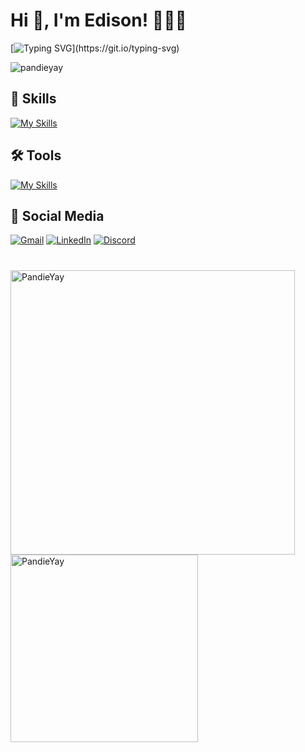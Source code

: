 <!--
**PandieYay/PandieYay** is a ✨ _special_ ✨ repository because its `README.md` (this file) appears on your GitHub profile.

Here are some ideas to get you started:

- 🔭 I’m currently working on ...
- 🌱 I’m currently learning ...
- 👯 I’m looking to collaborate on ...
- 🤔 I’m looking for help with ...
- 💬 Ask me about ...
- 📫 How to reach me: ...
- 😄 Pronouns: ...
- ⚡ Fun fact: ...
-->

# Hi 👋, I'm Edison! 🐼🐼🐼
[![Typing SVG](https://readme-typing-svg.herokuapp.com?font=Fira+Code&pause=1000&random=false&width=435&lines=Pandas+are+love%2C+Pandas+are+life.)](https://git.io/typing-svg)
<p align="left"> <img src="https://komarev.com/ghpvc/?username=pandieyay&label=Profile%20views&color=0e75b6&style=flat" alt="pandieyay" /> </p>

## 🚀 Skills
[![My Skills](https://skillicons.dev/icons?i=c,cpp,js,typescript,html,css,react,angular,nextjs,nodejs,nestjs,firebase,graphql,mysql,postgres,sqlite,mongodb,ruby,rails,tailwind,sass)](https://skillicons.dev)

## 🛠️ Tools
[![My Skills](https://skillicons.dev/icons?i=git,linux,vscode,github,figma,docker,nginx,arduino)](https://skillicons.dev)

## 🐼 Social Media
[![Gmail](https://img.shields.io/badge/Gmail-D14836?style=for-the-badge&logo=gmail&logoColor=white)](mailto:edisonlim@gmail.com)
[![LinkedIn](https://img.shields.io/badge/LinkedIn-0077B5?style=for-the-badge&logo=linkedin&logoColor=white)](https://www.linkedin.com/in/edison-l/)
[![Discord](https://img.shields.io/badge/Discord-%235865F2.svg?style=for-the-badge&logo=discord&logoColor=white)](https://discord.com/users/335212805227544577)

#
<p>
  <img src="https://github-readme-stats.vercel.app/api?username=PandieYay&count_private=true&show_icons=true&hide=issues&hide_border=true&theme=tokyonight" width="455px" alt="PandieYay" />
  <img src="https://github-readme-stats.vercel.app/api/top-langs?username=PandieYay&show_icons=true&locale=en&layout=compact&theme=tokyonight&hide_border=true" width="300px" alt="PandieYay"/>
</p>



